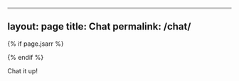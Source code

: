 
---
layout: page
title: Chat
permalink: /chat/
---

{% if page.jsarr %}
  <script>
    ((window.gitter = {}).chat = {}).options = {
      room: 'LondonMakers/lmh'
    };
  </script>
  <script src="https://sidecar.gitter.im/dist/sidecar.v1.js" async defer></script>
{% endif %}

Chat it up!
